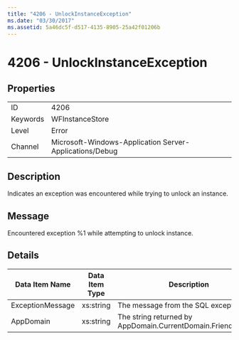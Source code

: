 ```yaml
---
title: "4206 - UnlockInstanceException"
ms.date: "03/30/2017"
ms.assetid: 5a46dc5f-d517-4135-8905-25a42f01206b
---
```

# 4206 - UnlockInstanceException
## Properties  
  
|||  
|-|-|  
|ID|4206|  
|Keywords|WFInstanceStore|  
|Level|Error|  
|Channel|Microsoft-Windows-Application Server-Applications/Debug|  
  
## Description  
 Indicates an exception was encountered while trying to unlock an instance.  
  
## Message  
 Encountered exception %1 while attempting to unlock instance.  
  
## Details  
  
|Data Item Name|Data Item Type|Description|  
|--------------------|--------------------|-----------------|  
|ExceptionMessage|xs:string|The message from the SQL exception.|  
|AppDomain|xs:string|The string returned by AppDomain.CurrentDomain.FriendlyName.|
